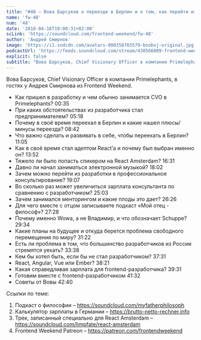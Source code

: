 ```yaml
---
title: "#48 – Вова Барсуков о переезде в Берлин и о том, как перейти из frontend-разработки в консалтинг"
name: 'fw-48'
num: '48'
date: '2018-04-16T19:00:31+02:00'
scLink: 'https://soundcloud.com/frontend-weekend/fw-48'
author: 'Андрей Смирнов'
image: 'https://i1.sndcdn.com/avatars-000358703579-bnobxj-original.jpg'
podcastUrl: 'https://feeds.soundcloud.com/stream/430566009-frontend-weekend-fw-48.m4a'
explicit: false
subtitle: "Вова Барсуков, Chief Visionary Officer в компании Primelephants, в гостях у Андрея Смирнова из Frontend Weekend. "
---
```

Вова Барсуков, Chief Visionary Officer в компании Primelephants, в гостях у Андрея Смирнова из Frontend Weekend. 

- Как пришел в разработку и чем обычно занимается CVO в Primelephants? <timecode>00:35</timecode>
- При каких обстоятельствах из разработчика стал предпринимателем? <timecode>05:18</timecode>
- Почему в своё время переехал в Берлин и какие нашел плюсы/минусы переезда? <timecode>08:42</timecode>
- Что важно сделать и развивать в себе, чтобы переехать в Берлин? <timecode>11:05</timecode>
- Как в своё время стал адептом React’а и почему был выбран именно он? <timecode>13:52</timecode>
- Тяжело ли было попасть спикером на React Amsterdam? <timecode>16:31</timecode>
- Давно ли начал заниматься электронной музыкой? <timecode>18:02</timecode>
- Зачем можно перейти из разработки в профессиональное консультирование? <timecode>19:07</timecode>
- Во сколько раз может увеличиться зарплата консультанта по сравнению с разработчиком? <timecode>25:03</timecode>
- Зачем занимался менторингом и какие плоды это дает? <timecode>26:26</timecode>
- Для чего вместе с отцом записываете подкаст «Мой отец - философ»? <timecode>27:28</timecode>
- Почему именно Wowa, а не Владимир, и что обозначает Schuppe? <timecode>29:34</timecode>
- Какие планы на будущее и откуда берется проблема свободного перемещения по миру? <timecode>31:22</timecode>
- Есть ли проблема в том, что большинство разработчиков из России стремятся уехать? <timecode>33:38</timecode>
- Кем бы хотел быть, если бы не стал разработчиком? <timecode>37:31</timecode>
- React, Angular, Vue или Ember? <timecode>38:21</timecode>
- Какая справедливая зарплата для frontend-разработчика? <timecode>39:31</timecode>
- Готовим вместе с frontend-разработчиком <timecode>41:32</timecode>
- Советы от Вовы <timecode>42:40</timecode>

Ссылки по теме:
1) Подкаст о философии – https://soundcloud.com/myfatherphilosoph
2) Калькулятор зарплаты в Германии – https://brutto-netto-rechner.info
3) Трек, записанный специально для React Amsterdam – https://soundcloud.com/limpfate/react-amsterdam
4) Frontend Weekend Patreon – https://patreon.com/frontendweekend